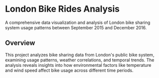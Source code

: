 # London Bike Rides Analysis  

A comprehensive data visualization and analysis of London bike sharing system usage patterns between September 2015 and December 2016.

## Overview  
This project analyzes bike sharing data from London's public bike system, examining usage patterns, weather correlations, and temporal trends. The analysis reveals insights into how environmental factors like temperature and wind speed affect bike usage across different time periods.
